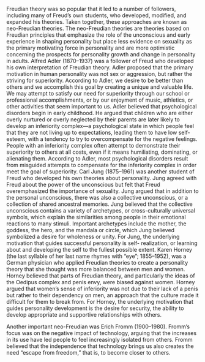 Freudian theory was so popular that it led to a number of followers, including many of Freud’s own
students, who developed, modified, and expanded his theories. Taken together, these approaches are
known as neo-Freudian theories. The neo-Freudian theories are theories based on Freudian principles
that emphasize the role of the unconscious and early experience in shaping personality but place less
evidence on sexuality as the primary motivating force in personality and are more optimistic concerning
the prospects for personality growth and change in personality in adults.
Alfred Adler (1870–1937) was a follower of Freud who developed his own interpretation of Freudian
theory. Adler proposed that the primary motivation in human personality was not sex or aggression,
but rather the striving for superiority. According to Adler, we desire to be better than others and we
accomplish this goal by creating a unique and valuable life. We may attempt to satisfy our need for
superiority through our school or professional accomplishments, or by our enjoyment of music, athletics,
or other activities that seem important to us.
Adler believed that psychological disorders begin in early childhood. He argued that children who are
either overly nurtured or overly neglected by their parents are later likely to develop an inferiority
complex—a psychological state in which people feel that they are not living up to expectations, leading
them to have low self-esteem, with a tendency to try to overcompensate for the negative feelings. People
with an inferiority complex often attempt to demonstrate their superiority to others at all costs, even if
it means humiliating, dominating, or alienating them. According to Adler, most psychological disorders
result from misguided attempts to compensate for the inferiority complex in order meet the goal of
superiority.
Carl Jung (1875–1961) was another student of Freud who developed his own theories about personality.
Jung agreed with Freud about the power of the unconscious but felt that Freud overemphasized the
importance of sexuality. Jung argued that in addition to the personal unconscious, there was also a
collective unconscious, or a collection of shared ancestral memories. Jung believed that the collective
unconscious contains a variety of archetypes, or cross-culturally universal symbols, which explain the
similarities among people in their emotional reactions to many stimuli. Important archetypes include
the mother, the goddess, the hero, and the mandala or circle, which Jung believed symbolized a desire
for wholeness or unity. For Jung, the underlying motivation that guides successful personality is self-
realization, or learning about and developing the self to the fullest possible extent.
Karen Horney (the last syllable of her last name rhymes with “eye”; 1855–1952), was a German
physician who applied Freudian theories to create a personality theory that she thought was more
balanced between men and women. Horney believed that parts of Freudian theory, and particularly the
ideas of the Oedipus complex and penis envy, were biased against women. Horney argued that women’s
sense of inferiority was not due to their lack of a penis but rather to their dependency on men, an
approach that the culture made it difficult for them to break from. For Horney, the underlying motivation
that guides personality development is the desire for security, the ability to develop appropriate and
supportive relationships with others.

Another important neo-Freudian was Erich Fromm (1900–1980). Fromm’s focus was on the negative
impact of technology, arguing that the increases in its use have led people to feel increasingly isolated
from others. Fromm believed that the independence that technology brings us also creates the need
“escape from freedom,” that is, to become closer to others.
